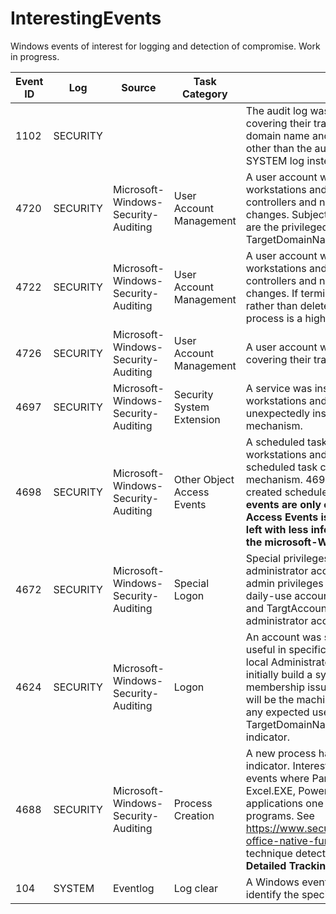 # InterestingEvents
Windows events of interest for logging and detection of compromise. Work in progress.

| Event ID | Log | Source | Task Category | Notes |
| -------- | --- | ------ | ------------- | ----- |
| 1102 | SECURITY | | | The audit log was cleared. This may indicate an intruder covering their tracks; the event message will specify the domain name and account name. Note that clearing logs other than the audit log will generate an Event ID 104 in the SYSTEM log instead. |
| 4720 | SECURITY | Microsoft-Windows-Security-Auditing |	User Account Management | A user account was created. High confidence on workstations and member servers. Noisy on domain controllers and needs to correlate against expected changes. SubjectDomainName and SubjectAccountName are the privileged user that made the change; TargetDomainName and TargetUserName are the new user |
| 4722 | SECURITY | Microsoft-Windows-Security-Auditing |	User Account Management | A user account was enabled. High confidence on workstations and member servers. Noisy on domain controllers and needs to correlate against expected changes. If terminated employee accounts are disabled rather than deleted, re-enablement outside of an established process is a high confidence indicator. |
| 4726 | SECURITY | Microsoft-Windows-Security-Auditing |	User Account Management | A user account was deleted. Could indicate an intruder covering their tracks. |
| 4697 | SECURITY | Microsoft-Windows-Security-Auditing | Security System Extension | A service was installed in the system. Potentially noisy on workstations and member servers, but a service unexpectedly installed could also indicate a persistence mechanism. |
| 4698 | SECURITY | Microsoft-Windows-Security-Auditing | Other Object Access Events | A scheduled task was created. Potentially noisy on workstations and member servers, but an unexpected scheduled task could also indicate a persistence mechanism. 4698 events contain details about the newly-created scheduled task in the Task Information field. **4698 events are only created if Object Access --> Other Object Access Events is enabled. Without that audit item, you are left with less informative Event ID 106 (Task registered) in the microsoft-Windows-TaskScheduler/Operational log** |
| 4672 | SECURITY | Microsoft-Windows-Security-Auditing | Special Logon | Special privileges assigned to new logon. Indicates an administrator account logged on. Best practice is to restrict admin privileges to admin accounts that are separate from daily-use accounts; 4672 events where TargetDomainName and TargtAccountName are other than an expected administrator account can indicate inappropriate access. |
| 4624 | SECURITY | Microsoft-Windows-Security-Auditing | Logon | An account was successfully logged on. Noisy, but very useful in specific scenarios. In a domain environment, the local Administrator account should never be used except to initially build a system or to troubleshoot domain membership issues. For local accounts, TargetDomainName will be the machine account and will end in $. After tuning any expected use of local accounts, any 4624 event where TargetDomainName ends in $ is a high-confidence indicator. |
| 4688 | SECURITY | Microsoft-Windows-Security-Auditing | Process Creation | A new process has been created. This is a very noisy indicator. Interesting scenarios to look for include 4688 events where ParentProcessName is WinWord.EXE, Excel.EXE, PowerPnt.EXE, AcroRd32.exe, or other applications one would not expect to execute additional programs. See https://www.securityforrealpeople.com/2017/10/exploiting-office-native-functionality.html for an example of this technique detecting malice. **4688 events are only created if Detailed Tracking --> Process Creation auditing is enabled.**|
| 104 | SYSTEM | Eventlog | Log clear | A Windows event log was cleared. The log message will identify the specific log. |
